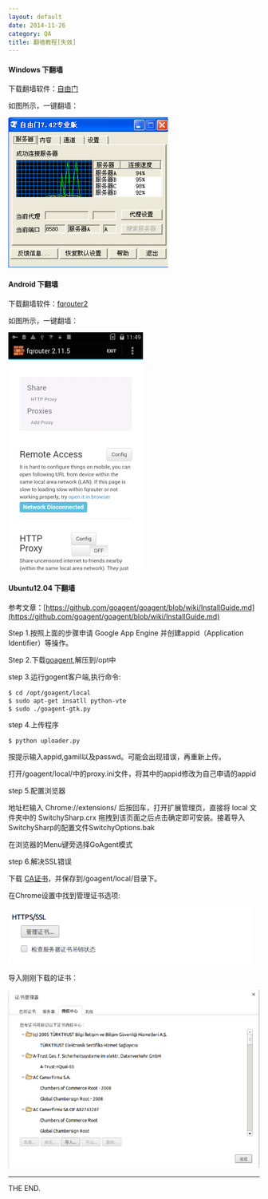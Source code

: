 ```yaml
---
layout: default
date: 2014-11-26
category: QA
title: 翻墙教程[失效]
---
```


#### Windows 下翻墙 ####

下载翻墙软件：[自由门](/raw/attach/1411/fq_windows.exe)

如图所示，一键翻墙：

![26_fq_windows.png](/src/imgs/1411/26_fq_windows.png)

<!--more-->

#### Android 下翻墙 ####

下载翻墙软件：[fqrouter2](/raw/attach/1411/fq_android.apk])

如图所示，一键翻墙：

![26_fq_android.png](/src/imgs/1411/26_fq_android.png)

#### Ubuntu12.04 下翻墙 ####

参考文章：[https://github.com/goagent/goagent/blob/wiki/InstallGuide.md](https://github.com/goagent/goagent/blob/wiki/InstallGuide.md)

Step 1.按照上面的步骤申请 Google App Engine 并创建appid（Application Identifier）等操作。

Step 2.下载[goagent](https://github.com/goagent/goagent),解压到/opt中

step 3.运行gogent客户端,执行命令:

```
$ cd /opt/goagent/local
$ sudo apt-get insatll python-vte
$ sudo ./goagent-gtk.py
```

step 4.上传程序

```
$ python uploader.py
```

按提示输入appid,gamil以及passwd。可能会出现错误，再重新上传。

打开/goagent/local/中的proxy.ini文件，将其中的appid修改为自己申请的appid

step 5.配置浏览器

地址栏输入 Chrome://extensions/ 后按回车，打开扩展管理页，直接将 local 文件夹中的 SwitchySharp.crx 拖拽到该页面之后点击确定即可安装。接着导入SwitchySharp的配置文件SwitchyOptions.bak

在浏览器的Menu键旁选择GoAgent模式

step 6.解决SSL错误

下载 [CA证书](/raw/attach/1411/CA.crt)，并保存到/goagent/local/目录下。

在Chrome设置中找到管理证书选项:

![26_Setting_CA](/src/imgs/1411/26_Setting_CA.png)

导入刚刚下载的证书：

![26_Import_CA](/src/imgs/1411/26_Import_CA.png)

- - -
THE END.
